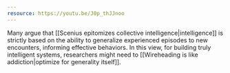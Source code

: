 ```yaml
---
resource: https://youtu.be/J0p_thJJnoo
---
```


Many argue that [[Scenius epitomizes collective intelligence|intelligence]] is strictly based on the ability to generalize experienced episodes to new encounters, informing effective behaviors. In this view, for building truly intelligent systems, researchers might need to [[Wireheading is like addiction|optimize for generality itself]].